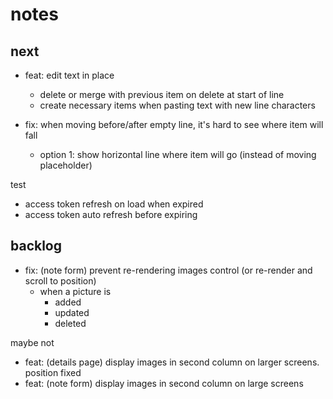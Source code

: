 # notes

## next

- feat: edit text in place
  - delete or merge with previous item on delete at start of line
  - create necessary items when pasting text with new line characters

- fix: when moving before/after empty line, it's hard to see where item will fall
  - option 1: show horizontal line where item will go (instead of moving placeholder)

test
- access token refresh on load when expired
- access token auto refresh before expiring


## backlog

- fix: (note form) prevent re-rendering images control (or re-render and scroll to position)
  - when a picture is
    - added
    - updated
    - deleted

maybe not
- feat: (details page) display images in second column on larger screens. position fixed
- feat: (note form) display images in second column on large screens
